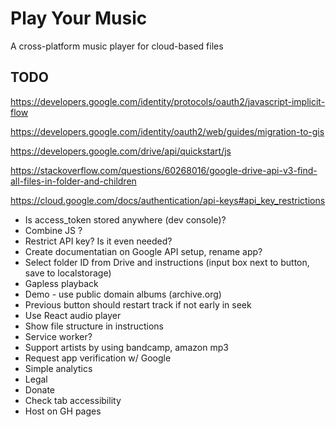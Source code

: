 
# Play Your Music

A cross-platform music player for cloud-based files

## TODO

https://developers.google.com/identity/protocols/oauth2/javascript-implicit-flow

https://developers.google.com/identity/oauth2/web/guides/migration-to-gis

https://developers.google.com/drive/api/quickstart/js

https://stackoverflow.com/questions/60268016/google-drive-api-v3-find-all-files-in-folder-and-children

https://cloud.google.com/docs/authentication/api-keys#api_key_restrictions

- Is access_token stored anywhere (dev console)?
- Combine JS ?
- Restrict API key? Is it even needed?
- Create documentatian on Google API setup, rename app?
- Select folder ID from Drive and instructions (input box next to button, save to localstorage)
- Gapless playback
- Demo - use public domain albums (archive.org)
- Previous button should restart track if not early in seek
- Use React audio player
- Show file structure in instructions
- Service worker?
- Support artists by using bandcamp, amazon mp3
- Request app verification w/ Google
- Simple analytics
- Legal
- Donate
- Check tab accessibility
- Host on GH pages
